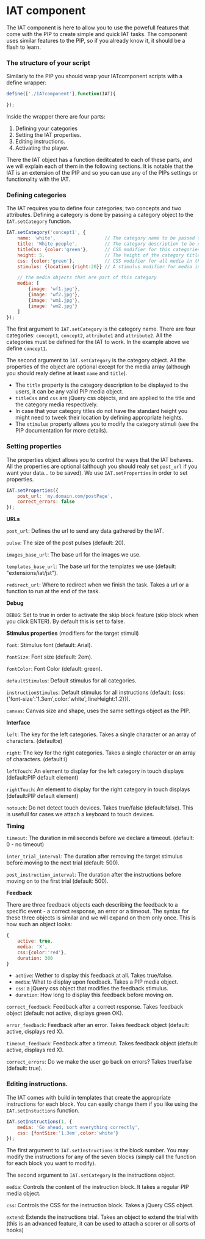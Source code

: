 # IAT component
The IAT component is here to allow you to use the powefull features that come with the PIP to create simple and quick IAT tasks. The component uses similar features to the PIP, so if you already know it, it should be a flash to learn.

### The structure of your script
Similarly to the PIP you should wrap your IATcomponent scripts with a define wrapper:

```js
define(['./IATcomponent'],function(IAT){

});
```

Inside the wrapper there are four parts:
1. Defining your categories
2. Setting the IAT properties.
3. Editing instructions.
4. Activating the player.

There the IAT object has a function deditcated to each of these parts, and we will explain each of them in the following sections.
It is notable that the IAT is an extension of the PIP and so you can use any of the PIPs settings or functionality with the IAT.

### Defining categories
The IAT requires you to define four categories; two concepts and two attributes.
Defining a category is done by passing a category object to the `IAT.setCategory` function.

```js
IAT.setCategory('concept1', {
	name: 'white',					// The category name to be passed to the server
	title: 'White people',			// The category description to be displayed to the users.
	titleCss: {color:'green'},		// CSS modifier for this categories media
	height: 5, 						// The height of the category title.
	css: {color:'green'},			// CSS modifier for all media in this category
	stimulus: {location:{right:20}}	// A stimulus modifier for media in this category

	// the media objects that are part of this category
	media: [
		{image: 'wf1.jpg'},
		{image: 'wf2.jpg'},
		{image: 'wm1.jpg'},
		{image: 'wm2.jpg'}
	]
});
```

The first argument to `IAT.setCategory` is the category name. There are four categories: `concept1`, `concept2`, `attribute1` and `attribute2`. All the categories must be defined for the IAT to work. In the example above we define `concept1`.

The second argument to `IAT.setCategory` is the category object. All the properties of the object are optional except for the media array (although you should realy define at least `name` and `title`).
* The `title` property is the category description to be displayed to the users, it can be any valid PIP media object.
* `titleCss` and `css` are jQuery css objects, and are applied to the title and the category media respectively.
* In case that your category titles do not have the standard height you might need to tweek their location by defining appropriate heights.
* The `stimulus` property allows you to modify the category stimuli (see the PIP documentation for more details).

### Setting properties
The properties object allows you to control the ways that the IAT behaves. All the properties are optional (although you should realy set `post_url` if you want your data... to be saved). We use `IAT.setProperties` in order to set properties.

```js
IAT.setProperties({
	post_url: 'my.domain.com/postPage',
	correct_errors: false
});
```

**URLs**

`post_url`: Defines the url to send any data gathered by the IAT.

`pulse`: The size of the post pulses (default: 20).

`images_base_url`: The base url for the images we use.

`templates_base_url`: The base url for the templates we use (default: "extensions/iat/jst").

`redirect_url`: Where to redirect when we finish the task. Takes a url or a function to run at the end of the task.

**Debug**

`DEBUG`: Set to true in order to activate the skip block feature (skip block when you click ENTER). By default this is set to false.

**Stimulus properties** (modifiers for the target stimuli)

`font`: Stimulus font (default: Arial).

`fontSize`: Font size (default: 2em).

`fontColor`: Font Color (default: green).

`defaultStimulus`: Default stimulus for all categories.

`instructionStimulus`: Default stimulus for all instructions (default: {css:{'font-size':'1.3em',color:'white', lineHeight:1.2}}).

`canvas`: Canvas size and shape, uses the same settings object as the PIP.

**Interface**

`left`: The key for the left categories. Takes a single character or an array of characters. (default:e)

`right`: The key for the right categories. Takes a single character or an array of characters. (default:i)

`leftTouch`: An element to display for the left category in touch displays (default:PIP default element)

`rightTouch`: An element to display for the right category in touch displays (default:PIP default element)

`notouch`: Do not detect touch devices. Takes true/false (default:false). This is usefull for cases we attach a keyboard to touch devices.

**Timing**

`timeout`: The duration in miliseconds before we declare a timeout. (default: 0 - no timeout)

`inter_trial_interval`: The duration after removing the target stimulus before moving to the next trial (default: 500).

`post_instruction_interval`: The duration after the instructions before moving on to the first trial (default: 500).

**Feedback**

There are three feedback objects each describing the feedback to a specific event - a correct response, an error or a timeout. The syntax for these three objects is similar and we will expand on them only once. This is how such an object looks:

```js
{
	active: true,
	media: 'X',
	css:{color:'red'},
	duration: 300
}
```

* `active`: Wether to display this feedback at all. Takes true/false.
* `media`: What to display upon feedback. Takes a PIP media object.
* `css`: a jQuery css object that modifies the feedback stimulus.
* `duration`: How long to display this feedback before moving on.

`correct_feedback`: Feedback after a correct response. Takes feedback object (default: not active, displays green OK).

`error_feedback`: Feedback after an error.  Takes feedback object (default: active, displays red X).

`timeout_feedback`: Feedback after a timeout.  Takes feedback object (default: active, displays red X).

`correct_errors`: Do we make the user go back on errors? Takes true/false (default: true).

### Editing instructions.
The IAT comes with build in templates that create the appropriate instructions for each block. You can easily change them if you like using the `IAT.setInstuctions` function.

```js
IAT.setInstructions(1, {
	media: 'Go ahead, sort everything correctly',
	css: {fontSize:'1.3em',color:'white'}
});
```

The first argument to `IAT.setInstructions` is the block number. You may modify the instructions for any of the seven blocks (simply call the function for each block you want to modify).

The second argument to `IAT.setCategory` is the instructions object.

`media`: Controls the content of the instruction block. It takes a regular PIP media object.

`css`: Controls the CSS for the instruction block. Takes a jQuery CSS object.

`extend`: Extends the instructions trial. Takes an object to extend the trial with (this is an advanced feature, it can be used to attach a scorer or all sorts of hooks)
